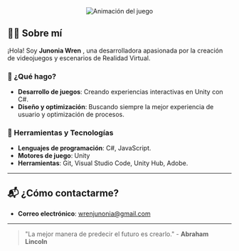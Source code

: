 
<div align="center">
  <img src="https://i.giphy.com/media/v1.Y2lkPTc5MGI3NjExbmc4cGVjcjRyeTV4bGd1c2tzbm95bXR1Y2ZjcWZuNzd3dHZhbGVpMSZlcD12MV9pbnRlcm5hbF9naWZfYnlfaWQmY3Q9Zw/9LZTcawH3mc8V2oUqk/giphy.gif" alt="Animación del juego">
</div>

## 🧑‍💻 Sobre mí

¡Hola! Soy **Junonia Wren** , una desarrolladora apasionada por la creación de videojuegos y escenarios de Realidad Virtual.

### 🚀 ¿Qué hago?

- **Desarrollo de juegos**: Creando experiencias interactivas en Unity con C#.
- **Diseño y optimización**: Buscando siempre la mejor experiencia de usuario y optimización de procesos.

### 🔧 Herramientas y Tecnologías

- **Lenguajes de programación**: C#, JavaScript.
- **Motores de juego**: Unity
- **Herramientas**: Git, Visual Studio Code, Unity Hub, Adobe.


---

## 📬 ¿Cómo contactarme?

- **Correo electrónico**: wrenjunonia@gmail.com
---

> "La mejor manera de predecir el futuro es crearlo." - **Abraham Lincoln**
